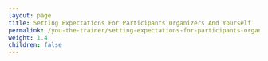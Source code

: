 ```yaml
---
layout: page
title: Setting Expectations For Participants Organizers And Yourself
permalink: /you-the-trainer/setting-expectations-for-participants-organizers-and-yourself/
weight: 1.4
children: false
---
```


